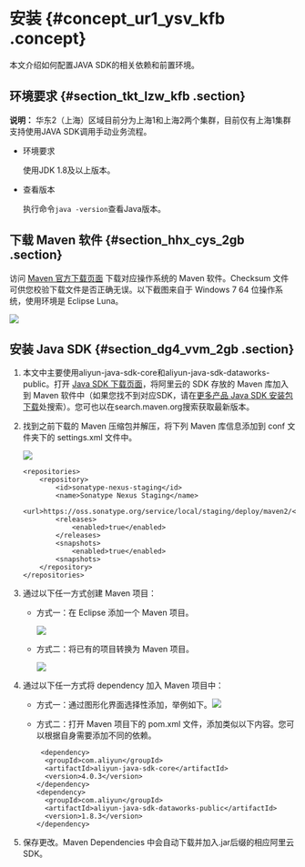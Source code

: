 # 安装 {#concept_ur1_ysv_kfb .concept}

本文介绍如何配置JAVA SDK的相关依赖和前置环境。

## 环境要求 {#section_tkt_lzw_kfb .section}

**说明：** 华东2（上海）区域目前分为上海1和上海2两个集群，目前仅有上海1集群支持使用JAVA SDK调用手动业务流程。

-   环境要求

    使用JDK 1.8及以上版本。

-   查看版本

    执行命令`java -version`查看Java版本。


## 下载 Maven 软件 {#section_hhx_cys_2gb .section}

访问 [Maven 官方下载页面](http://maven.apache.org/download.cgi) 下载对应操作系统的 Maven 软件。Checksum 文件可供您校验下载文件是否正确无误。以下截图来自于 Windows 7 64 位操作系统，使用环境是 Eclipse Luna。

![](http://static-aliyun-doc.oss-cn-hangzhou.aliyuncs.com/assets/img/10054/155358746313402_zh-CN.png)

## 安装 Java SDK {#section_dg4_vvm_2gb .section}

1.  本文中主要使用aliyun-java-sdk-core和aliyun-java-sdk-dataworks-public。打开 [Java SDK 下载页面](http://develop.aliyun.com/sdk/java)，将阿里云的 SDK 存放的 Maven 库加入到 Maven 软件中（如果您找不到对应SDK，请在[更多产品 Java SDK 安装包下载](https://oss.sonatype.org/#nexus-search;gav~com.aliyun~aliyun-java-sdk-*~~~)处搜索）。您可也以在search.maven.org搜索获取最新版本。
2.  找到之前下载的 Maven 压缩包并解压，将下列 Maven 库信息添加到 conf 文件夹下的 settings.xml 文件中。

    ![](http://static-aliyun-doc.oss-cn-hangzhou.aliyuncs.com/assets/img/23438/155358746341613_zh-CN.png)

    ```
    <repositories>
    	<repository>
    		<id>sonatype-nexus-staging</id>
    		<name>Sonatype Nexus Staging</name>
    		<url>https://oss.sonatype.org/service/local/staging/deploy/maven2/</url>
    		<releases>
    			<enabled>true</enabled>
    		</releases>
    		<snapshots>
    			<enabled>true</enabled>
    		<snapshots>
    	</repository>
    </repositories>
    ```

3.  通过以下任一方式创建 Maven 项目：
    -   方式一：在 Eclipse 添加一个 Maven 项目。

        ![](http://static-aliyun-doc.oss-cn-hangzhou.aliyuncs.com/assets/img/10054/155358746313404_zh-CN.png)

    -   方式二：将已有的项目转换为 Maven 项目。

        ![](http://static-aliyun-doc.oss-cn-hangzhou.aliyuncs.com/assets/img/10054/155358746313405_zh-CN.jpg)

4.  通过以下任一方式将 dependency 加入 Maven 项目中：
    -   方式一：通过图形化界面选择性添加，举例如下。![](http://static-aliyun-doc.oss-cn-hangzhou.aliyuncs.com/assets/img/10054/155358746313406_zh-CN.jpg)
    -   方式二：打开 Maven 项目下的 pom.xml 文件，添加类似以下内容。您可以根据自身需要添加不同的依赖。

        ```
         <dependency>
          <groupId>com.aliyun</groupId>
          <artifactId>aliyun-java-sdk-core</artifactId>
          <version>4.0.3</version>
        </dependency>
        <dependency>
          <groupId>com.aliyun</groupId>
          <artifactId>aliyun-java-sdk-dataworks-public</artifactId>
          <version>1.8.3</version>
        </dependency>
        ```

5.  保存更改。Maven Dependencies 中会自动下载并加入.jar后缀的相应阿里云 SDK。

